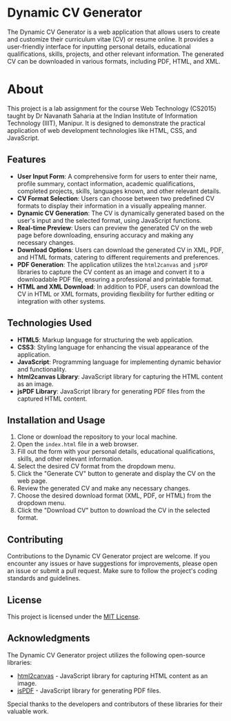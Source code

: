 # Dynamic CV Generator

The Dynamic CV Generator is a web application that allows users to create and customize their curriculum vitae (CV) or resume online. It provides a user-friendly interface for inputting personal details, educational qualifications, skills, projects, and other relevant information. The generated CV can be downloaded in various formats, including PDF, HTML, and XML.

# About
This project is a lab assignment for the course Web Technology (CS2015) taught by Dr Navanath Saharia at the Indian Institute of Information Technology (IIIT), Manipur. It is designed to demonstrate the practical application of web development technologies like HTML, CSS, and JavaScript.

## Features

- **User Input Form**: A comprehensive form for users to enter their name, profile summary, contact information, academic qualifications, completed projects, skills, languages known, and other relevant details.
- **CV Format Selection**: Users can choose between two predefined CV formats to display their information in a visually appealing manner.
- **Dynamic CV Generation**: The CV is dynamically generated based on the user's input and the selected format, using JavaScript functions.
- **Real-time Preview**: Users can preview the generated CV on the web page before downloading, ensuring accuracy and making any necessary changes.
- **Download Options**: Users can download the generated CV in XML, PDF, and HTML formats, catering to different requirements and preferences.
- **PDF Generation**: The application utilizes the `html2canvas` and `jsPDF` libraries to capture the CV content as an image and convert it to a downloadable PDF file, ensuring a professional and printable format.
- **HTML and XML Download**: In addition to PDF, users can download the CV in HTML or XML formats, providing flexibility for further editing or integration with other systems.

## Technologies Used

- **HTML5**: Markup language for structuring the web application.
- **CSS3**: Styling language for enhancing the visual appearance of the application.
- **JavaScript**: Programming language for implementing dynamic behavior and functionality.
- **html2canvas Library**: JavaScript library for capturing the HTML content as an image.
- **jsPDF Library**: JavaScript library for generating PDF files from the captured HTML content.

## Installation and Usage

1. Clone or download the repository to your local machine.
2. Open the `index.html` file in a web browser.
3. Fill out the form with your personal details, educational qualifications, skills, and other relevant information.
4. Select the desired CV format from the dropdown menu.
5. Click the "Generate CV" button to generate and display the CV on the web page.
6. Review the generated CV and make any necessary changes.
7. Choose the desired download format (XML, PDF, or HTML) from the dropdown menu.
8. Click the "Download CV" button to download the CV in the selected format.

## Contributing

Contributions to the Dynamic CV Generator project are welcome. If you encounter any issues or have suggestions for improvements, please open an issue or submit a pull request. Make sure to follow the project's coding standards and guidelines.

## License

This project is licensed under the [MIT License](LICENSE).

## Acknowledgments

The Dynamic CV Generator project utilizes the following open-source libraries:

- [html2canvas](https://github.com/niklasvh/html2canvas) - JavaScript library for capturing HTML content as an image.
- [jsPDF](https://github.com/parallax/jsPDF) - JavaScript library for generating PDF files.

Special thanks to the developers and contributors of these libraries for their valuable work.
